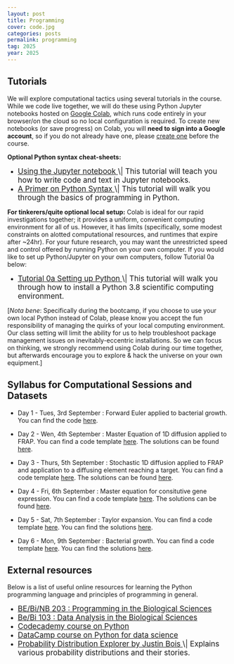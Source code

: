 ```yaml
---
layout: post
title: Programming
cover: code.jpg
categories: posts
permalink: programming
tag: 2025
year: 2025
---
```


## Tutorials
We will explore computational tactics using several tutorials in the course. While we code live together, we will do these using Python Jupyter notebooks hosted on [Google Colab](https://colab.research.google.com/), which runs code entirely in your browser/on the cloud so no local configuration is required. 
To create new notebooks (or save progress) on Colab, you will **need to sign into a Google account**, so if you do not already have one, please [create one](https://accounts.google.com/signup) before the course.

**Optional Python syntax cheat-sheets:**
* <a href="{{site.baseurl}}/code/2021/t0b_jupyter_notebooks.html" target="_blank" style="font-size: 17px">
  Using the Jupyter notebook
  </a> <span style="font-size: 17px">
  \| This tutorial will teach you how to write code and text in Jupyter notebooks.
  </span>

* <a href="{{site.baseurl}}/code/2021/t0c_python_syntax_and_plotting.html" target="_blank" style="font-size: 17px">
  A Primer on Python Syntax
  </a> <span style="font-size: 17px">
  \| This tutorial
  will walk you through the basics of programming in Python.
  </span>


**For tinkerers/quite optional local setup:** Colab is ideal for our rapid investigations together; it provides a uniform, convenient computing environment for all of us. However, it has limits (specifically, some modest constraints on alotted computational resources, and runtimes that expire after ~24hr). For your future research, you may want the unrestricted speed and control offered by running Python on your own computer. If you would like to set up Python/Jupyter on your own computers, follow Tutorial 0a below:
* <a href="{{site.baseurl}}/code/2021/t0a_setting_up_python.html" target="_blank" style="font-size: 17px">
  Tutorial 0a Setting up Python
  </a> <span style="font-size: 17px">
  \| This tutorial will walk you through how to install a Python 3.8 scientific computing environment.
  </span>
[*Nota bene*: Specifically during the bootcamp, if you choose to use your own local Python instead of Colab, please know you accept the fun responsibility of managing the quirks of your local computing environment. Our class setting will limit the ability for us to help troubleshoot package management issues on inevitably-eccentric installations. So we can focus on thinking, we strongly recommend using Colab during our time together, but afterwards encourage you to explore & hack the universe on your own equipment.]

## Syllabus for Computational Sessions and Datasets 

* Day 1 - Tues, 3rd September : Forward Euler applied to bacterial growth. You can find the code [here](https://colab.research.google.com/drive/1eY3S0FeX1Gj9ZWt8YgKXts8DbCimkf12?usp=sharing).

* Day 2 - Wen, 4th September : Master Equation of 1D diffusion applied to FRAP. You can find a code template [here](https://colab.research.google.com/drive/1Ys6JpfsxZPIiRQiW2P3ORP3ClTv5dNrL?usp=sharing). The solutions can be found [here](https://colab.research.google.com/drive/14GUSX4fTKxGQiRt7jCmXt_PnUo76ISUY?usp=sharing).

* Day 3 - Thurs, 5th September : Stochastic 1D diffusion applied to FRAP and application to a diffusing element reaching a target. You can find a code template [here](https://colab.research.google.com/drive/1Sj_PzhBlqfDLn5LVem3JuWuAgDVqktGz?usp=sharing). The solutions can be found [here](https://colab.research.google.com/drive/1Kh-_1h1tJ0GbphLwNabduB4NPhB0miXK?usp=sharing).

* Day 4 - Fri, 6th September : Master equation for consitutive gene expression. You can find a code template [here](https://colab.research.google.com/drive/1QyP4N1afaK5pCBONB2ZkDFxvAFQ0sDIh?usp=sharing). The solutions can be found [here](https://colab.research.google.com/drive/1Pc_o-nTCsam04IWX_fE3I3PetHG3BKwy?usp=sharing).
  
* Day 5 - Sat, 7th September : Taylor expansion. You can find a code template [here](https://colab.research.google.com/drive/1p7VLf_ooOJwSmLwgf-s37UuaoSfA_jYS?usp=sharing). You can find the solutions [here](https://colab.research.google.com/drive/12LXflM1ZiKQTXac4vVDwQt33ly-A0aWc?usp=sharing).

* Day 6 - Mon, 9th September : Bacterial growth. You can find a code template [here](https://colab.research.google.com/drive/1lwu5dhLNoDQVdXda0rXAzGcijz7jZy80?usp=sharing). You can find the solutions [here](https://colab.research.google.com/drive/1Iy000gHMBJA7PUmQqEO50nwxUO3I39qS?usp=sharing).


## External resources

Below is a list of useful online resources for learning the Python programming
language and principles of programming in general.

* <a href="http://justinbois.github.io/bootcamp/2022/" target="_blank" style="font-size: 17px">
  BE/Bi/NB 203 : Programming in the Biological
  Sciences
  </a>

* <a href="http://www.bebi103.caltech.edu" target="_blank" style="font-size: 17px">
  Be/Bi 103 : Data Analysis in the Biological
  Sciences
  </a>

* <a href="https://www.codecademy.com/learn/python" target="_blank" style="font-size: 17px">
  Codecademy course on Python
  </a>

* <a href="https://www.datacamp.com/courses/intro-to-python-for-data-science" target="_blank" style="font-size: 17px">
  DataCamp course on Python for data
  science
  </a>

* <a href="https://distribution-explorer.github.io/" target="_blank" style="font-size: 17px">
  Probability Distribution Explorer by Justin Bois
  </a> <span style="font-size: 17px">
  \| Explains various probability distributions and their stories.
  </span>
